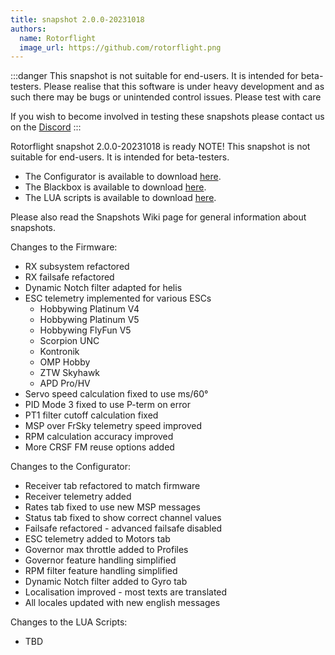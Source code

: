 ```yaml
---
title: snapshot 2.0.0-20231018
authors:
  name: Rotorflight
  image_url: https://github.com/rotorflight.png
---
```


:::danger
 This snapshot is not suitable for end-users. It is intended for beta-testers. Please realise that this software is under heavy development and as such there may be bugs or unintended control issues. Please test with care

 If you wish to become involved in testing these snapshots please contact us on the [Discord](https://discord.gg/6QUySXdEvd) 
:::

Rotorflight snapshot 2.0.0-20231018 is ready
NOTE! This snapshot is not suitable for end-users. It is intended for beta-testers.

* The Configurator is available to download [here](https://github.com/rotorflight/rotorflight-configurator/releases/tag/snapshot%2F2.0.0-20231018).
* The Blackbox is available to download [here](https://github.com/rotorflight/rotorflight-blackbox/releases/tag/snapshot%2F2.0.0-20231018).
* The LUA scripts is available to download [here](https://github.com/rotorflight/rotorflight-lua-scripts/releases/tag/snapshot%2F2.0.0-20230912).

Please also read the Snapshots Wiki page for general information about snapshots.

Changes to the Firmware:
* RX subsystem refactored
* RX failsafe refactored
* Dynamic Notch filter adapted for helis
* ESC telemetry implemented for various ESCs  
  - Hobbywing Platinum V4  
  - Hobbywing Platinum V5  
  - Hobbywing FlyFun V5  
  - Scorpion UNC  
  - Kontronik  
  - OMP Hobby  
  - ZTW Skyhawk  
  - APD Pro/HV  
* Servo speed calculation fixed to use ms/60°
* PID Mode 3 fixed to use P-term on error
* PT1 filter cutoff calculation fixed
* MSP over FrSky telemetry speed improved
* RPM calculation accuracy improved
* More CRSF FM reuse options added

Changes to the Configurator:
* Receiver tab refactored to match firmware
* Receiver telemetry added
* Rates tab fixed to use new MSP messages
* Status tab fixed to show correct channel values
* Failsafe refactored - advanced failsafe disabled
* ESC telemetry added to Motors tab
* Governor max throttle added to Profiles
* Governor feature handling simplified
* RPM filter feature handling simplified
* Dynamic Notch filter added to Gyro tab
* Localisation improved - most texts are translated
* All locales updated with new english messages

Changes to the LUA Scripts:
* TBD